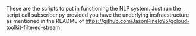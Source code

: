 These are the scripts to put in functioning the NLP system. Just run the script call subscriber.py provided you have the underlying insfraestructure as mentioned in the README of https://github.com/JasonPinelo95/gcloud-toolkit-filtered-stream

